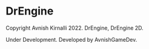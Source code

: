 # DrEngine
Copyright Avnish Kirnalli 2022.
DrEngine, DrEngine 2D.

Under Development.
Developed by AvnishGameDev.
